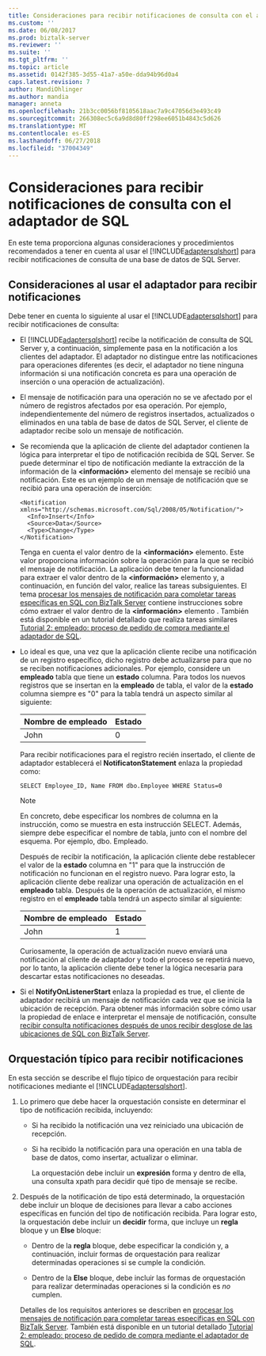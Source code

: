 ```yaml
---
title: Consideraciones para recibir notificaciones de consulta con el adaptador de SQL | Microsoft Docs
ms.custom: ''
ms.date: 06/08/2017
ms.prod: biztalk-server
ms.reviewer: ''
ms.suite: ''
ms.tgt_pltfrm: ''
ms.topic: article
ms.assetid: 0142f385-3d55-41a7-a50e-dda94b96d0a4
caps.latest.revision: 7
author: MandiOhlinger
ms.author: mandia
manager: anneta
ms.openlocfilehash: 21b3cc0056bf8105618aac7a9c47056d3e493c49
ms.sourcegitcommit: 266308ec5c6a9d8d80ff298ee6051b4843c5d626
ms.translationtype: MT
ms.contentlocale: es-ES
ms.lasthandoff: 06/27/2018
ms.locfileid: "37004349"
---
```

# <a name="considerations-for-receiving-query-notifications-using-the-sql-adapter"></a>Consideraciones para recibir notificaciones de consulta con el adaptador de SQL
En este tema proporciona algunas consideraciones y procedimientos recomendados a tener en cuenta al usar el [!INCLUDE[adaptersqlshort](../../includes/adaptersqlshort-md.md)] para recibir notificaciones de consulta de una base de datos de SQL Server.  
  
## <a name="considerations-while-using-the-adapter-to-receive-notifications"></a>Consideraciones al usar el adaptador para recibir notificaciones  
 Debe tener en cuenta lo siguiente al usar el [!INCLUDE[adaptersqlshort](../../includes/adaptersqlshort-md.md)] para recibir notificaciones de consulta:  
  
- El [!INCLUDE[adaptersqlshort](../../includes/adaptersqlshort-md.md)] recibe la notificación de consulta de SQL Server y, a continuación, simplemente pasa en la notificación a los clientes del adaptador. El adaptador no distingue entre las notificaciones para operaciones diferentes (es decir, el adaptador no tiene ninguna información si una notificación concreta es para una operación de inserción o una operación de actualización).  
  
- El mensaje de notificación para una operación no se ve afectado por el número de registros afectados por esa operación. Por ejemplo, independientemente del número de registros insertados, actualizados o eliminados en una tabla de base de datos de SQL Server, el cliente de adaptador recibe solo un mensaje de notificación.  
  
- Se recomienda que la aplicación de cliente del adaptador contienen la lógica para interpretar el tipo de notificación recibida de SQL Server. Se puede determinar el tipo de notificación mediante la extracción de la información de la **\<información\>** elemento del mensaje se recibió una notificación. Este es un ejemplo de un mensaje de notificación que se recibió para una operación de inserción:  
  
  ```  
  <Notification xmlns="http://schemas.microsoft.com/Sql/2008/05/Notification/">  
    <Info>Insert</Info>  
    <Source>Data</Source>  
    <Type>Change</Type>  
  </Notification>  
  ```  
  
   Tenga en cuenta el valor dentro de la **\<información\>** elemento. Este valor proporciona información sobre la operación para la que se recibió el mensaje de notificación. La aplicación debe tener la funcionalidad para extraer el valor dentro de la **\<información\>** elemento y, a continuación, en función del valor, realice las tareas subsiguientes. El tema [procesar los mensajes de notificación para completar tareas específicas en SQL con BizTalk Server](../../adapters-and-accelerators/adapter-sql/process-notification-messages-to-complete-specific-tasks-in-sql-using-biztalk.md) contiene instrucciones sobre cómo extraer el valor dentro de la **\<información\>** elemento . También está disponible en un tutorial detallado que realiza tareas similares [Tutorial 2: empleado: proceso de pedido de compra mediante el adaptador de SQL](../../adapters-and-accelerators/adapter-sql/tutorial-2-employee-purchase-order-process-using-the-sql-adapter.md).  
  
- Lo ideal es que, una vez que la aplicación cliente recibe una notificación de un registro específico, dicho registro debe actualizarse para que no se reciben notificaciones adicionales. Por ejemplo, considere un **empleado** tabla que tiene un **estado** columna. Para todos los nuevos registros que se insertan en la **empleado** de tabla, el valor de la **estado** columna siempre es "0" para la tabla tendrá un aspecto similar al siguiente:  
  
  |Nombre de empleado|Estado|  
  |-------------------|------------|  
  |John|0|  
  
   Para recibir notificaciones para el registro recién insertado, el cliente de adaptador establecerá el **NotificatonStatement** enlaza la propiedad como:  
  
  ```  
  SELECT Employee_ID, Name FROM dbo.Employee WHERE Status=0  
  ```  
  
  > [!NOTE]
  >  En concreto, debe especificar los nombres de columna en la instrucción, como se muestra en esta instrucción SELECT. Además, siempre debe especificar el nombre de tabla, junto con el nombre del esquema. Por ejemplo, dbo. Empleado.  
  
   Después de recibir la notificación, la aplicación cliente debe restablecer el valor de la **estado** columna en "1" para que la instrucción de notificación no funcionan en el registro nuevo. Para lograr esto, la aplicación cliente debe realizar una operación de actualización en el **empleado** tabla. Después de la operación de actualización, el mismo registro en el **empleado** tabla tendrá un aspecto similar al siguiente:  
  
  |Nombre de empleado|Estado|  
  |-------------------|------------|  
  |John|1|  
  
   Curiosamente, la operación de actualización nuevo enviará una notificación al cliente de adaptador y todo el proceso se repetirá nuevo, por lo tanto, la aplicación cliente debe tener la lógica necesaria para descartar estas notificaciones no deseadas.  
  
- Si el **NotifyOnListenerStart** enlaza la propiedad es true, el cliente de adaptador recibirá un mensaje de notificación cada vez que se inicia la ubicación de recepción. Para obtener más información sobre cómo usar la propiedad de enlace e interpretar el mensaje de notificación, consulte [recibir consulta notificaciones después de unos recibir desglose de las ubicaciones de SQL con BizTalk Server](../../adapters-and-accelerators/adapter-sql/receive-query-notifications-after-a-sql-receive-location-stops-in-biztalk.md).  
  
## <a name="typical-orchestration-for-receiving-notifications"></a>Orquestación típico para recibir notificaciones  
 En esta sección se describe el flujo típico de orquestación para recibir notificaciones mediante el [!INCLUDE[adaptersqlshort](../../includes/adaptersqlshort-md.md)].  
  
1. Lo primero que debe hacer la orquestación consiste en determinar el tipo de notificación recibida, incluyendo:  
  
   - Si ha recibido la notificación una vez reiniciado una ubicación de recepción.  
  
   - Si ha recibido la notificación para una operación en una tabla de base de datos, como insertar, actualizar o eliminar.  
  
     La orquestación debe incluir un **expresión** forma y dentro de ella, una consulta xpath para decidir qué tipo de mensaje se recibe.  
  
2. Después de la notificación de tipo está determinado, la orquestación debe incluir un bloque de decisiones para llevar a cabo acciones específicas en función del tipo de notificación recibida. Para lograr esto, la orquestación debe incluir un **decidir** forma, que incluye un **regla** bloque y un **Else** bloque:  
  
   -   Dentro de la **regla** bloque, debe especificar la condición y, a continuación, incluir formas de orquestación para realizar determinadas operaciones si se cumple la condición.  
  
   -   Dentro de la **Else** bloque, debe incluir las formas de orquestación para realizar determinadas operaciones si la condición es *no* cumplen.  
  
   Detalles de los requisitos anteriores se describen en [procesar los mensajes de notificación para completar tareas específicas en SQL con BizTalk Server](../../adapters-and-accelerators/adapter-sql/process-notification-messages-to-complete-specific-tasks-in-sql-using-biztalk.md). También está disponible en un tutorial detallado [Tutorial 2: empleado: proceso de pedido de compra mediante el adaptador de SQL](../../adapters-and-accelerators/adapter-sql/tutorial-2-employee-purchase-order-process-using-the-sql-adapter.md).